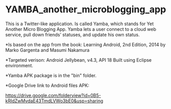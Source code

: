 # YAMBA_another_microblogging_app

This is a Twitter-like application. Is called Yamba, which stands for Yet Another Micro Blogging App. Yamba lets a user connect to a cloud web service, pull down friends’ statuses, and update his own status.  

*Is based on the app from the book:
Learning Android, 2nd Edition, 2014
by Marko Gargenta and Masumi Nakamura

*Targeted verison: Android Jellybean, v4.3, API 18
Built using Eclipse environment.

*Yamba APK package is in the "bin" folder.



*Google Drive link to Android files APK:

https://drive.google.com/folderview?id=0B5-kRIdZwMvdaE43TmdLVWo3bE0&usp=sharing





